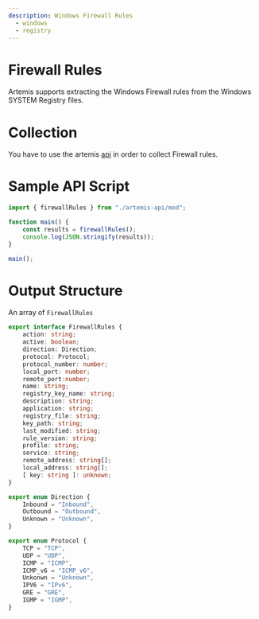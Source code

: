 ```yaml
---
description: Windows Firewall Rules
  - windows
  - registry
---
```


# Firewall Rules

Artemis supports extracting the Windows Firewall rules from the Windows SYSTEM Registry files.

# Collection

You have to use the artemis [api](../../API/overview.md) in order to collect Firewall rules.

# Sample API Script

```typescript
import { firewallRules } from "./artemis-api/mod";

function main() {
    const results = firewallRules();
    console.log(JSON.stringify(results));
}

main();
```

# Output Structure

An array of `FirewallRules`

```typescript
export interface FirewallRules {
    action: string;
    active: boolean;
    direction: Direction;
    protocol: Protocol;
    protocol_number: number;
    local_port: number;
    remote_port:number;
    name: string;
    registry_key_name: string;
    description: string;
    application: string;
    registry_file: string;
    key_path: string;
    last_modified: string;
    rule_version: string;
    profile: string;
    service: string;
    remote_address: string[];
    local_address: string[];
    [ key: string ]: unknown;
}

export enum Direction {
    Inbound = "Inbound",
    Outbound = "Outbound",
    Unknown = "Unknown",
}

export enum Protocol {
    TCP = "TCP",
    UDP = "UDP",
    ICMP = "ICMP",
    ICMP_v6 = "ICMP_v6",
    Unkonwn = "Unknown",
    IPV6 = "IPv6",
    GRE = "GRE",
    IGMP = "IGMP",
}
```
